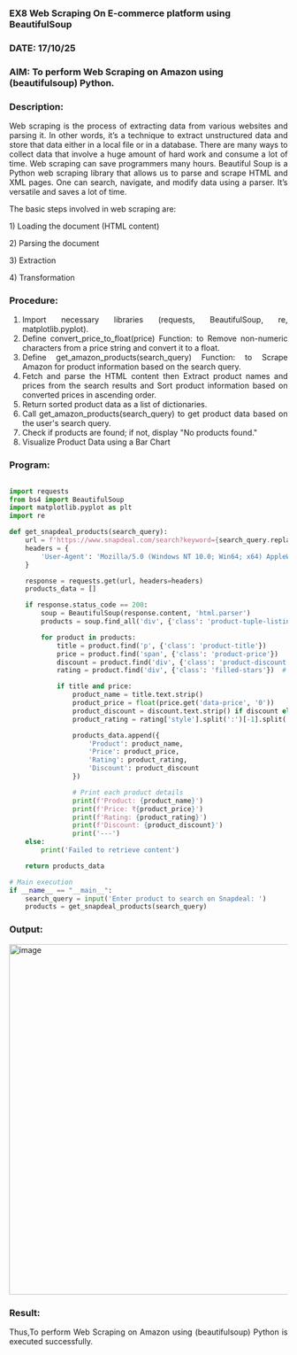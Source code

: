### EX8 Web Scraping On E-commerce platform using BeautifulSoup
### DATE: 17/10/25
### AIM: To perform Web Scraping on Amazon using (beautifulsoup) Python.
### Description: 
<div align = "justify">
Web scraping is the process of extracting data from various websites and parsing it. In other words, it’s a technique 
to extract unstructured data and store that data either in a local file or in a database. 
There are many ways to collect data that involve a huge amount of hard work and consume a lot of time. Web scraping can save programmers many hours. Beautiful Soup is a Python web scraping library that allows us to parse and scrape HTML and XML pages. 
One can search, navigate, and modify data using a parser. It’s versatile and saves a lot of time.
<p>The basic steps involved in web scraping are:
<p>1) Loading the document (HTML content)
<p>2) Parsing the document
<p>3) Extraction
<p>4) Transformation

### Procedure:

1) Import necessary libraries (requests, BeautifulSoup, re, matplotlib.pyplot).
2) Define convert_price_to_float(price) Function: to Remove non-numeric characters from a price string and convert it to a float.
3) Define get_amazon_products(search_query) Function: to Scrape Amazon for product information based on the search query.
4) Fetch and parse the HTML content then Extract product names and prices from the search results and Sort product information based on converted prices in ascending order.
5) Return sorted product data as a list of dictionaries.
6) Call get_amazon_products(search_query) to get product data based on the user's search query.
7) Check if products are found; if not, display "No products found."
8) Visualize Product Data using a Bar Chart

### Program:
```PYTHON

import requests
from bs4 import BeautifulSoup
import matplotlib.pyplot as plt
import re

def get_snapdeal_products(search_query):
    url = f'https://www.snapdeal.com/search?keyword={search_query.replace(" ", "%20")}'
    headers = {
        'User-Agent': 'Mozilla/5.0 (Windows NT 10.0; Win64; x64) AppleWebKit/537.36 (KHTML, like Gecko) Chrome/98.0.4758.102 Safari/537.36'
    }

    response = requests.get(url, headers=headers)
    products_data = []

    if response.status_code == 200:
        soup = BeautifulSoup(response.content, 'html.parser')
        products = soup.find_all('div', {'class': 'product-tuple-listing'})

        for product in products:
            title = product.find('p', {'class': 'product-title'})
            price = product.find('span', {'class': 'product-price'})
            discount = product.find('div', {'class': 'product-discount'}) or product.find('span', {'class': 'product-discount'})
            rating = product.find('div', {'class': 'filled-stars'})  # rating via style width

            if title and price:
                product_name = title.text.strip()
                product_price = float(price.get('data-price', '0'))
                product_discount = discount.text.strip() if discount else "No discount"
                product_rating = rating['style'].split(':')[-1].split('%')[0].strip() + "%" if rating else "No rating"

                products_data.append({
                    'Product': product_name,
                    'Price': product_price,
                    'Rating': product_rating,
                    'Discount': product_discount
                })

                # Print each product details
                print(f'Product: {product_name}')
                print(f'Price: ₹{product_price}')
                print(f'Rating: {product_rating}')
                print(f'Discount: {product_discount}')
                print('---')
    else:
        print('Failed to retrieve content')

    return products_data

# Main execution
if __name__ == "__main__":
    search_query = input('Enter product to search on Snapdeal: ')
    products = get_snapdeal_products(search_query)


```

### Output:
<img width="1241" height="633" alt="image" src="https://github.com/user-attachments/assets/345bc532-ecd0-4549-bf96-ab6dcc539ebd" />


### Result:
Thus,To perform Web Scraping on Amazon using (beautifulsoup) Python is executed successfully.
